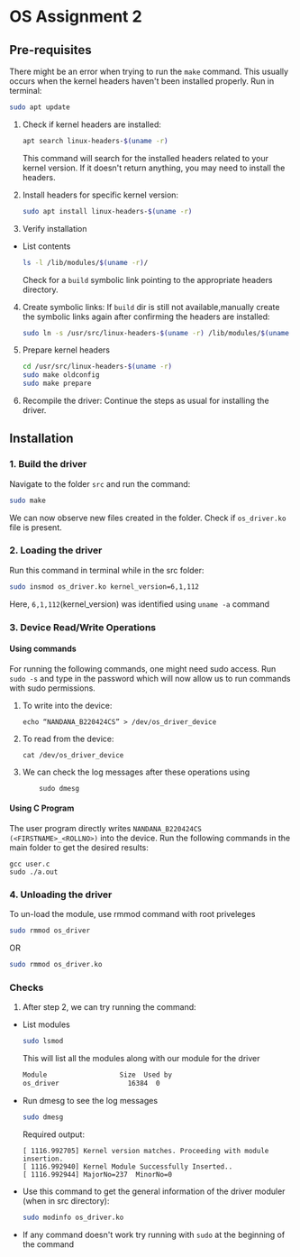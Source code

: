 # OS Assignment 2


## Pre-requisites

There might be an error when trying to run the `make` command. This usually occurs when the kernel headers haven't been installed properly.
Run in terminal:
```bash
sudo apt update
```
1. Check if kernel headers are installed:
    ```bash
    apt search linux-headers-$(uname -r)
    ```
    This command will search for the installed headers related to your kernel version. If it doesn't return anything, you may need to install the headers.

2. Install headers for specific kernel version:
    ```bash
    sudo apt install linux-headers-$(uname -r)

    ```

3. Verify installation
- List contents

    ```bash
    ls -l /lib/modules/$(uname -r)/

    ```
    Check for a `build` symbolic link pointing to the appropriate headers directory.
    
4. Create symbolic links:
If `build` dir is still not available,manually create the symbolic links again after confirming the headers are installed: 
    ```bash
    sudo ln -s /usr/src/linux-headers-$(uname -r) /lib/modules/$(uname -r)/build

    ```

5. Prepare kernel headers
    ```bash
    cd /usr/src/linux-headers-$(uname -r)
    sudo make oldconfig
    sudo make prepare

    ```
6. Recompile the driver:
    Continue the steps as usual for installing the driver.
 
   
## Installation

### 1. Build the driver
Navigate to the folder `src` and run the command:
```bash
sudo make
```

We can now observe new files created in the folder. Check if `os_driver.ko` file is present.

### 2. Loading the driver
Run this command in terminal while in the src folder:
```bash
sudo insmod os_driver.ko kernel_version=6,1,112
```

Here, `6,1,112`(kernel_version) was identified using `uname -a` command

### 3. Device Read/Write Operations

#### Using commands
For running the following commands, one might need sudo access. Run `sudo -s` and type in the password which will now allow us to run commands with sudo permissions.

1. To write into the device:
    ```
    echo “NANDANA_B220424CS” > /dev/os_driver_device
    ```
2. To read from the device:
    ```
    cat /dev/os_driver_device
    ```
3. We can check the log messages after these operations using 
    ```
        sudo dmesg
    ```
    
#### Using C Program
The user program directly writes `NANDANA_B220424CS (<FIRSTNAME>_<ROLLNO>)` into the device. 
Run the following commands in the main folder to get the desired results:
```
gcc user.c
sudo ./a.out

```


### 4. Unloading the driver
To un-load the module, use rmmod command with root priveleges
```bash
sudo rmmod os_driver 
```
OR 
```bash
sudo rmmod os_driver.ko 
```

### Checks

1. After step 2, we can try running the command:
- List modules
    ```bash
    sudo lsmod
    ```
    This will list all the modules along with our module for the driver
    ```bash
    Module                  Size  Used by
    os_driver                 16384  0

    ```

- Run dmesg to see the log messages
    ```bash
    sudo dmesg
    ```

    Required output: 
    ```
    [ 1116.992705] Kernel version matches. Proceeding with module insertion.
    [ 1116.992940] Kernel Module Successfully Inserted..
    [ 1116.992944] MajorNo=237	MinorNo=0

    ```
- Use this command to get the general information of the driver moduler (when in src directory):
    ```bash
    sudo modinfo os_driver.ko
    ```

- If any command doesn't work try running with `sudo` at the beginning of the command